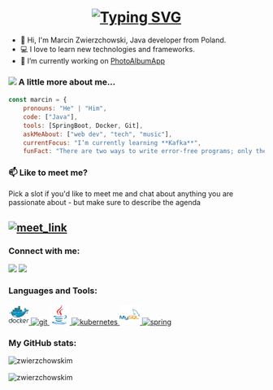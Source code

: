 

<h1 align="center">
<a href="https://git.io/typing-svg"><img src="https://readme-typing-svg.demolab.com?font=Fira+Code&size=30&pause=1000&center=true&vCenter=true&width=435&lines=Hi,+I'm+Marcin+%F0%9F%91%8B" alt="Typing SVG" /></a>
</h1>

- :telescope: Hi, I'm Marcin Zwierzchowski, Java developer from Poland.
- 💻 I love to learn new technologies and frameworks.
- 🔭 I’m currently working on [PhotoAlbumApp](https://github.com/ZwierzchowskiM/photo-album-app)

### <img src="https://media.giphy.com/media/VgCDAzcKvsR6OM0uWg/giphy.gif" width="50"> A little more about me...  

```javascript
const marcin = {
    pronouns: "He" | "Him",
    code: ["Java"],
    tools: [SpringBoot, Docker, Git],
    askMeAbout: ["web dev", "tech", "music"],
    currentFocus: "I’m currently learning **Kafka**",
    funFact: "There are two ways to write error-free programs; only the third one works"
```

### 📫 Like to meet me?

Pick a slot if you'd like to meet me and chat about anything you are passionate about - but make sure to describe the agenda

<a href="https://calendly.com/marcin-zwierzchowski1/30min" target="_blank"><img width="498" alt="meet_link" src="https://user-images.githubusercontent.com/15426564/144297439-f530f383-e73e-41e0-9914-a9b7d3f432e5.png"></a>
---
<h3 align="left">Connect with me:</h3>
<a href="https://www.linkedin.com/in/marcin-zwierzchowski-magab" target="_blank"><img src="https://img.shields.io/badge/-LinkedIn-%230077B5?style=for-the-badge&logo=linkedin&logoColor=white" target="_blank"></a>   
<a href = "mailto:marcin.zwierzchowski1@gmail.com"><img src="https://img.shields.io/badge/-Gmail-%23333?style=for-the-badge&logo=gmail&logoColor=white" target="_blank"></a>

<h3 align="left">Languages and Tools:</h3>
<p align="left"> 
<a href="https://www.docker.com/" target="_blank" rel="noreferrer"> <img src="https://raw.githubusercontent.com/devicons/devicon/master/icons/docker/docker-original-wordmark.svg" alt="docker" width="40" height="40"/> </a> 
<a href="https://git-scm.com/" target="_blank" rel="noreferrer"> <img src="https://www.vectorlogo.zone/logos/git-scm/git-scm-icon.svg" alt="git" width="40" height="40"/> </a> 
<a href="https://www.java.com" target="_blank" rel="noreferrer"> <img src="https://raw.githubusercontent.com/devicons/devicon/master/icons/java/java-original.svg" alt="java" width="40" height="40"/> </a> 
<a href="https://kubernetes.io" target="_blank" rel="noreferrer"> <img src="https://www.vectorlogo.zone/logos/kubernetes/kubernetes-icon.svg" alt="kubernetes" width="40" height="40"/> </a> 
<a href="https://www.mysql.com/" target="_blank" rel="noreferrer"> <img src="https://raw.githubusercontent.com/devicons/devicon/master/icons/mysql/mysql-original-wordmark.svg" alt="mysql" width="40" height="40"/> </a>
<a href="https://spring.io/" target="_blank" rel="noreferrer"> <img src="https://www.vectorlogo.zone/logos/springio/springio-icon.svg" alt="spring" width="40" height="40"/> </a> 
</p>


<h3 align="left">My GitHub stats:</h3>
<p>&nbsp;<img align="left" src="https://github-readme-stats.vercel.app/api?username=zwierzchowskim&show_icons=true&locale=en" alt="zwierzchowskim" /></p>

<p><img align="center" src="https://github-readme-stats.vercel.app/api/top-langs?username=zwierzchowskim&show_icons=true&locale=en&layout=compact" alt="zwierzchowskim" /></p>
  



